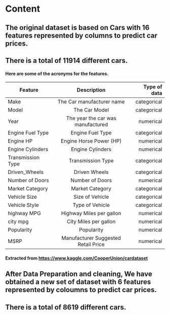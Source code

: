 # Content
## The original dataset is based on Cars with 16 features represented by columns to predict car prices.
## There is a total of 11914 different cars.
#### Here are some of the acronyms for the features.
| Feature     | Description      | Type of data |
| ------------- |:-------------:| -----:|
| Make        |        The Car manufacturer name | categorical 
| Model       |        The Car Model |categorical 
| Year        |        The year the car was manufactured |numerical 
| Engine Fuel Type  |  Engine Fuel Type |categorical 
| Engine HP         |  Engine Horse Power (HP) |numerical 
| Engine Cylinders  |  Engine Cylinders |numerical
| Transmission Type  | Transmission Type |categorical 
| Driven_Wheels      | Driven Wheels |categorical
| Number of Doors    | Number of Doors |numerical 
| Market Category    | Market Category |categorical
| Vehicle Size       | Size of Vehicle |categorical  
| Vehicle Style      | Type of Vehicle |categorical
| highway MPG       |  Highway Miles per gallon | numerical 
| city mpg          |  City Miles per gallon | numerical
| Popularity        |  Popularity | numerical
| MSRP              |  Manufacturer Suggested Retail Price | numerical
#### Extracted from https://www.kaggle.com/CooperUnion/cardataset

## After Data Preparation and cleaning, We have obtained a new set of dataset with 6 features represented by coloumns to predict car prices.
## There is a total of 8619 different cars.

